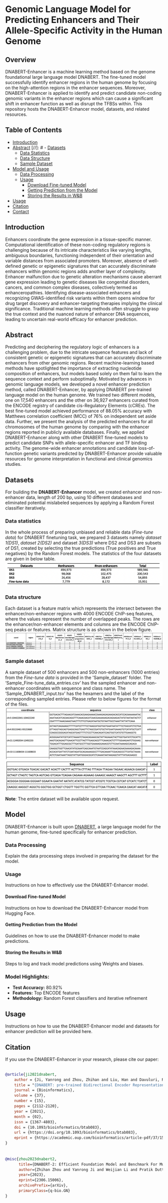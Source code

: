 # Genomic Language Model for Predicting Enhancers and Their Allele-Specific Activity in the Human Genome

## Overview
DNABERT-Enhancer is a machine learning method based on the genome foundational large language model DNABERT. The fine-tuned model successfully identify enhancer regions in the human genome by focusing on the high-attention regions in the enhancer sequences. Moreover, DNABERT-Enhancer is applied to identify and predict candidate non-coding genomic variants in the enhancer regions which can cause a significant shift in enhancer function as well as disrupt the  TFBSs within. This repository hosts the DNABERT-Enhancer model, datasets, and related resources.

## Table of Contents
- [Introduction](#introduction)
- [Abstract](#abstract)
[//]: # - [Datasets](#datasets)
  - [Data Statistics](#data-statistics)
  - [Data Structure](#data-structure)
  - [Sample Dataset](#sample-dataset)
- [Model and Usage](#model)
  - [Data Processing](#data-processing)
  - [Usage](#usage)
    - [Download Fine-tuned Model](#download-fine-tuned-model)
    - [Getting Prediction from the Model](#getting-prediction-from-the-model)
    - [Storing the Results in W&B](#storing-the-results-in-wb)
- [Usage](#usage)
- [Citation](#citation)
- [Contact](#contact)

## Introduction
Enhancers coordinate the gene expression in a tissue-specific manner. Computational identification of these non-coding regulatory regions is challenging because of its intricate characteristics like varying lengths, ambiguous boundaries, functioning independent of their orientation and variable distances from associated promoters. Moreover, absence of well-defined genetic or epigenetic signatures that can accurately discriminate enhancers within genomic regions adds another layer of complexity. Enhancer malfunction due to genetic alteration mechanisms cause aberrant gene expression leading to genetic diseases like congenital disorders, cancers, and common complex diseases, collectively termed as enhanceropathies. Identifying disease-associated enhancers and recognizing GWAS-identified risk variants within them opens window for drug target discovery and enhancer-targeting therapies implying the clinical significance. Traditional machine learning methods often struggle to grasp the true context and the nuanced nature of enhancer DNA sequences, leading to uncertain real-world efficacy for enhancer prediction.

## Abstract
Predicting and deciphering the regulatory logic of enhancers is a challenging problem, due to the intricate sequence features and lack of consistent genetic or epigenetic signatures that can accurately discriminate enhancers from other genomic regions. Recent machine-learning based methods have spotlighted the importance of extracting nucleotide composition of enhancers, but models based solely on them fail to learn the sequence context and perform suboptimally. Motivated by advances in genomic language models, we developed a novel enhancer prediction method, called DNABERT-Enhancer, by applying DNABERT pre-trained language model on the human genome. We trained two different models, one on 17,540 enhancers and the other on 36,927 enhancers curated from the ENCODE registry of candidate cis-Regulatory Elements (cCREs). The best fine-tuned model achieved performance of 88.05% accuracy with Matthews correlation coefficient (MCC) of 76% on independent set aside data. Further, we present the analysis of the predicted enhancers for all chromosomes of the human genome by comparing with the enhancer regions reported in publicly available databases. Finally, we applied DNABERT-Enhancer along with other DNABERT fine-tuned models to predict candidate SNPs with allele-specific enhancer and TF binding activity. The genome-wide enhancer annotations and candidate loss-of-function genetic variants predicted by DNABERT-Enhancer provide valuable resources for genome interpretation in functional and clinical genomics studies.

## Datasets
For building the **DNABERT-Enhancer** model, we created enhancer and non-enhancer data, length of 200 bp, using 10 different databases and eliminated potential mislabeled sequences by applying a Random Forest classifier iteratively. 

### Data statistics
In the whole process of preparing unbiased and reliable data (_Fine-tune data_) for DNABERT finetuning task, we prepared 3 datasets namely _dataset 1(DS1)_, _dataset 2(DS2)_ and dataset _3(DS3)_ where DS2 and DS3 are subsets of DS1, created by selecting the true predictions (True positives and True negatives) by the Random Forest models. The statistics of the four datasets are given in below table. ![statistics](Figures/Data_statistics.png)

### Data structure
Each dataset is a feature matrix which represents the intersect between the enhancer/non-enhancer regions with 4000 ENCODE ChIP-seq features, where the values represent the number of overlapped peaks. The rows are the enhancer/non-enhancer elements and columns are the ENCODE ChIP-seq peaks or features. Matrix structure is as shown in the below figure.![image](Figures/Sample_matrix.png)

### Sample dataset
<!--The repository includes the combined dataset of enhancer and non-enhancer sequences used for training and testing the DNABERT-Enhancer model. -->
A sample dataset of 500 enhancers and 500 non-enhancers (1000 entries) from the _Fine-tune data_ is provided in the 'Sample_dataset' folder. The ‘Sample_Fine-tune_data_entries.csv’ has the sampled enhancer and non-enhancer coordinates with sequence and class name. The ‘Sample_DNABERT_input.tsv’ has the hexamers and the label of the corresponding sampled entries. Please refer to below figures for the format of the files.
![image](Figures/Dataset_format.png)
![image](Figures/DNABERT_input.png)

**Note**: The entire dataset will be available upon request.

## Model
DNABERT-Enhancer is built upon [DNABERT](https://github.com/jerryji1993/DNABERT), a large language model for the human genome, fine-tuned specifically for enhancer prediction.

### Data Processing
Explain the data processing steps involved in preparing the dataset for the model.

### Usage
Instructions on how to effectively use the DNABERT-Enhancer model.


#### Download Fine-tuned Model
Instructions on how to download the DNABERT-Enhancer model from Hugging Face.

#### Getting Prediction from the Model
Guidelines on how to use the DNABERT-Enhancer model to make predictions.

#### Storing the Results in W&B
Steps to log and track model predictions using Weights and biases.

### Model Highlights:
- **Test Accuracy:** 80.92%
- **Features:** Top ENCODE features
- **Methodology:** Random Forest classifiers and iterative refinement

## Usage
Instructions on how to use the DNABERT-Enhancer model and datasets for enhancer prediction will be provided here.

## Citation
If you use the DNABERT-Enhancer in your research, please cite our paper:

```bib

@article{ji2021dnabert,
    author = {Ji, Yanrong and Zhou, Zhihan and Liu, Han and Davuluri, Ramana V},
    title = "{DNABERT: pre-trained Bidirectional Encoder Representations from Transformers model for DNA-language in genome}",
    journal = {Bioinformatics},
    volume = {37},
    number = {15},
    pages = {2112-2120},
    year = {2021},
    month = {02},
    issn = {1367-4803},
    doi = {10.1093/bioinformatics/btab083},
    url = {https://doi.org/10.1093/bioinformatics/btab083},
    eprint = {https://academic.oup.com/bioinformatics/article-pdf/37/15/2112/50578892/btab083.pdf},
}


@misc{zhou2023dnabert2,
      title={DNABERT-2: Efficient Foundation Model and Benchmark For Multi-Species Genome}, 
      author={Zhihan Zhou and Yanrong Ji and Weijian Li and Pratik Dutta and Ramana Davuluri and Han Liu},
      year={2023},
      eprint={2306.15006},
      archivePrefix={arXiv},
      primaryClass={q-bio.GN}
}
